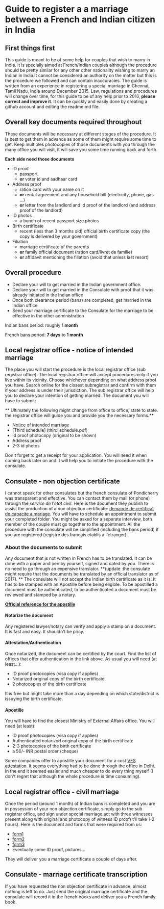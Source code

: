 # Guide to register a a marriage between a French and Indian citizen in India

## First things first
This guide is meant to be of some help for couples that wish to marry in India. It is specially aimed at French/Indian couples although the procedure should be pretty similar for any other other nationality wishing to marry an Indian in India.It cannot be considered an authority on the matter but this is the procedure we followed and can contain inaccuracies. The guide is written from an experience in registering a special marriage in Chennai, Tamil Nadu, India around December 2015. Law, regulations and procedures will change over time, for this guide to be of any help prior to 2016, **please correct and improve it**. It can be quickly and easily done by creating a github account and editing the readme.md file.

## Overall key documents required throughout
These documents will be necessary at different stages of the procedure. It is best to get them in advance as some of them might require some time to get. Keep multiples photocopies of those documents with you through the many office you will visit, it will save you some time running back and forth.

**Each side need those documents**
* ID proof
  * passport
  * **or** voter id and aadhaar card
* Address proof
  * ration card with your name on it
  * **or**  rental agreement and any household bill (electricity, phone, gas ...)
  * **or** letter from the landlord and id proof of the landlord (and address proof of the landlord)
* ID photos
  * a bunch of recent passport size photos
* Birth certificate
  * recent (less than 3 months old) official birth certificate copy (the copy is delivered by your government)
* Filiation
  * marriage certificate of the parents
  * **or** family official document (ration card/livret de famille)
  * **or** affidavit mentioning the filiation (avoid that unless last resort)

## Overall procedure
* Declare your will to get married in the Indian government office.
* Declare your will to get married in the Consulate with proof that it was already initiated in the Indian office
* Once both clearance period (bans) are completed, get married in the Indian office
* Send your marriage certificate to the Consulate for the marriage to be effective in the other administration

Indian bans period: roughly **1 month**

French bans period: **7 days** to **1 month**

## Local registrar office - notice of intended marriage
The place you will start the procedure is the local registrar office (sub registrar office). The local registrar office will accept procedures only if you live within its vicinity. Choose whichever depending on what address proof you have. Search online for the closest subregistrar and confirm with them if your address is under their jurisdiction.
The sub registrar office will help you to declare your intention of getting married. The document you will have to submit:

** Ultimately the following might change from office to office, state to state. the registrar office will guide you and provide you the necessary forms.**
* [Notice of intended marriage](notice_intended_marriage.pdf)
* [Third schedule] (third_schedule.pdf)
* Id proof photocopy (original to be shown)
* Address proof
* 2-3 id photos

Don't forget to get a receipt for your application. You will need it when coming back later on and it will help you to initiate the procedure with the consulate.

## Consulate - non objection certificate
I cannot speak for other consulates but the french consulate of Pondicherry was transparent and effective. You can contact them by mail (or phone) through the *service de l'etat civil*. Here is the document they publish to assist the production of a non objection certificate: [demande de certificat de capacite a mariage](demande_certificat_capacite_marriage.doc). You will have to schedule an appointment to submit your completed folder. You might be asked for a separate interview, both member of the couple must go together to the appointment. All the procedure with the consulate will be simplified (including the bans period) if you are registered (registre des francais etablis a l'etranger).
### About the documents to submit
Any document that is not written in French has to be translated. It can be done with a paper and pen by yourself, signed and dated by you. There is no need to go through an expensive translator. **(update :the consulate might require that the documents be translated by an official translator as of 2017).  **
The consulate will not accept the Indian birth certificate as it is. It has to be stamped with an Apostille before being eligible. To be apostilled a document must be authenticated, to be authenticated a document must be reviewed and stamped by a notary.

**[Official reference for the apostille](http://mea.gov.in/apostille.htm)**
#### Notarize the document
Any registered lawyer/notary can verify and apply a stamp on a document. It is fast and easy. It shouldn't be pricy.

#### Attestation/Authentication
Once notarized, the document can be certified by the court. Find the list of offices that offer authentication in the link above. As usual you will need (at least...):
* ID proof photocopies (visa copy if applies)
* Notarized original copy of the birth certificate
* 2 photocopies of the birth certificate

It is free but might take more than a day depending on which state/district is issuying the birth certificate.

#### Apostille
You will have to find the closest Ministry of External Affairs office. You will need (at least):
* ID proof photocopies (visa copy if applies)
* Authenticated notarized original copy of the birth certificate
* 2-3 photocopies of the birth certificate
* a 50/- INR  postal order (cheque)

Some companies offer to apostille your document for a cost [VFS attestation](http://www.vfsattestation.com/). It seems everything had to be done through the office in Delhi. In the end it seemed easier and much cheaper to do every thing myself (I don't regret that although the whole procedure is time consuming).

## Local registrar office - civil marriage
Once the period (around 1 month) of Indian bans is completed and you are in possession of your non objection certificate, simply go to the sub registrar office, and sign under special marriage act with three witnesses present along with original and photocopy of witness ID proof(it'll take 1-2 hours). Here is the document and forms that were required from us:
* [form1](form1.jpg)
* [form2](form2.jpg)
* [form3](form3.jpg)
* Eventually some ID proof, pictures...

They will deliver you a marriage certificate a couple of days after.

## Consulate - marriage certificate transcription
If you have requested the non objection certificate in advance, almost nothing is left to do. Just send the original marriage certificate and the consulate will record it in the french books and deliver you a French family book.
